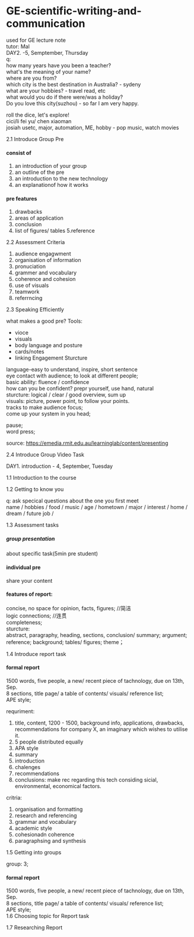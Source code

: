 # GE-scientific-writing-and-communication
used for GE lecture note  
tutor: Mal   
DAY2. -5, Semptember, Thursday  
q:   
how many years have you been a teacher?  
what's the meaning of your name?  
where are you from?  
which city is the best destination in Australia? - sydeny  
what are your hobbies? - travel read, etc  
what would you do if there were/was a holiday?    
Do you love this city(suzhou) - so far I am very happy.  

roll the dice, let's explore!  
cici/li fei yu/ chen xiaoman  
josiah usetc, major, automation, ME, hobby - pop music, watch movies  

2.1 Introduce Group Pre  
#### consist of 
1. an introduction of your group 
2. an outline of the pre
3. an introduction to the new technology
4. an explanationof how it works
#### pre features 
1. drawbacks 
2. areas of application
3. conclusion
4. list of figures/ tables
5.reference 

2.2 Assessment Criteria
1. audience engagwment
2. organisation of information
3. pronuciation
4. grammer and vocabulary
5. coherence and cohesion
6. use of visuals 
7. teamwork
8. referrncing


2.3 Speaking Efficiently

what makes a good pre?
Tools:
- vioce 
- visuals 
- body language  and posture
- cards/notes
- linking
Engagement
Sturcture

language-easy to understand, inspire, short sentence  
eye contact with audience; to look at different  people;   
basic ability: fluence / confidence  
how can you be confident? prepr yourself, use hand, natural      
sturcture: logical / clear / good overview, sum up   
visuals: picture, power point, to follow your points.      
tracks to make audience focus;  
come up your system in you head; 

pause;  
word press;  

source: <https://emedia.rmit.edu.au/learninglab/content/presenting>

2.4 Introduce Group Video Task  



DAY1. introduction - 4, September, Tuesday

1.1 Introduction to the course

1.2 Getting to know you 

q: ask specical questions about the one you first meet  
name / hobbies / food / music / age / hometown / major / interest / home / dream / future job / 

1.3 Assessment tasks

##### group presentation
about specific task(5min pre student)
#### individual pre
share your content

#### features of report:

concise, no space for opinion, facts, figures; //简洁  
logic connections; //连贯  
completeness;   
sturcture:  
abstract, paragraphy, heading, sections, conclusion/ summary; argument; reference; background; tables/ figures; theme；   

1.4 Introduce report task

#### formal report
1500 words, five people, a new/ recent piece of tachnology, due on 13th, Sep.  
8 sections, title page/ a table of contents/ visuals/ reference list;  
APE style;

requriment:    
1. title, content, 1200 - 1500, background info, applications, drawbacks, recommendations for company X, an imaginary which wishes to utilise it.   
2. 5 people distributed equally  
3. APA style
4. summary
5. introduction
6. chalenges 
7. recommendations 
8. conclusions: make rec regarding this tech considing sicial, environmental, economical factors.

critria:
1. organisation and formatting 
2. research and referencing 
3. grammar and vocabulary 
4. academic style
5. cohesionadn coherence
5. paragraphsing and synthesis


1.5 Getting into groups 

group: 3;

#### formal report
1500 words, five people, a new/ recent piece of tachnology, due on 13th, Sep.  
8 sections, title page/ a table of contents/ visuals/ reference list;  
APE style;   
1.6 Choosing topic for Report task

1.7 Researching Report





